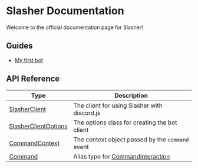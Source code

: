 # Slasher Documentation
Welcome to the official documentation page for Slasher!

## Guides
- [My first bot](./guides/my-first-bot.md)

## API Reference
|Type|Description|
|----|-----------|
|[SlasherClient](./api/SlasherClient.md)|The client for using Slasher with discord.js|
|[SlasherClientOptions](./api/SlasherClientOptions.md)|The options class for creating the bot client|
|[CommandContext](./api/CommandContext.md)|The context object passed by the `command` event|
|[Command](./api/Command.md)|Alias type for [CommandInteraction](https://discord.js.org/#/docs/main/stable/class/CommandInteraction)|